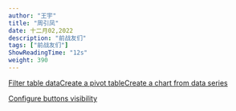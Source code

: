 ```yaml
---
author: "王宇"
title: "周引凤"
date: 十二月02,2022
description: "前战友们"
tags: ["前战友们"]
ShowReadingTime: "12s"
weight: 390
---
```

[Filter table data](#)[Create a pivot table](#)[Create a chart from data series](#)

[Configure buttons visibility](/users/tfac-settings.action)
